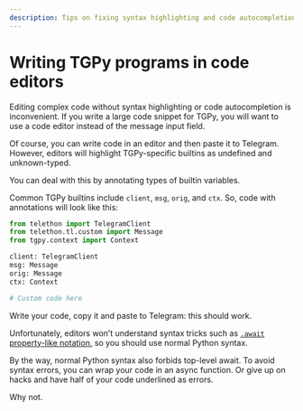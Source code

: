```yaml
---
description: Tips on fixing syntax highlighting and code autocompletion when using code editors for TGPy scripts.
---
```


# Writing TGPy programs in code editors

Editing complex code without syntax highlighting or code autocompletion is inconvenient. If you write a large code
snippet for TGPy, you will want to use a code editor instead of the message input field.

Of course, you can write code in an editor and then paste it to Telegram. However, editors will highlight TGPy-specific
builtins
as undefined and unknown-typed.

You can deal with this by annotating types of builtin variables.

Common TGPy builtins include `client`, `msg`, `orig`, and `ctx`. So, code with annotations will look like this:

```python
from telethon import TelegramClient
from telethon.tl.custom import Message
from tgpy.context import Context

client: TelegramClient
msg: Message
orig: Message
ctx: Context

# Custom code here
```

Write your code, copy it and paste to Telegram: this should work.

Unfortunately, editors won’t understand syntax tricks such
as [`.await` property-like notation,](/basics/asyncio/#asyncio-in-tgpy) so you should use normal Python syntax.

By the way, normal Python syntax also forbids top-level await. To avoid syntax errors, you can wrap your code in an
async function. Or give up on hacks and have half of your code underlined as errors.

Why not.
